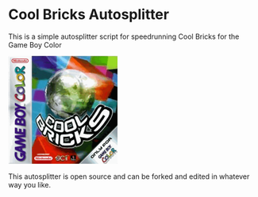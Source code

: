 # Cool Bricks Autosplitter

This is a simple autosplitter script for speedrunning Cool Bricks for the Game Boy Color

![Game Cover Art](cover.png)

This autosplitter is open source and can be forked and edited in whatever way you like.
